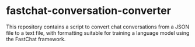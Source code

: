 # fastchat-conversation-converter
This repository contains a script to convert chat conversations from a JSON file to a text file, with formatting suitable for training a language model using the FastChat framework.
